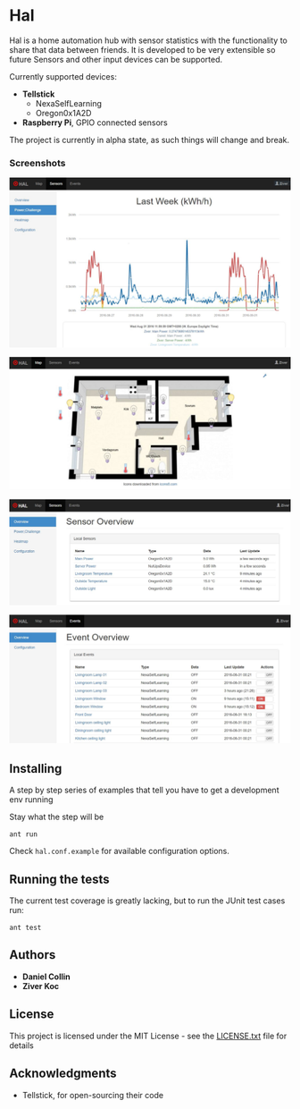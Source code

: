 # Hal

Hal is a home automation hub with sensor statistics with the functionality to share that data between friends. 
It is developed to be very extensible so future Sensors and other input devices can be supported.
 
Currently supported devices:
- **Tellstick**
    - NexaSelfLearning
    - Oregon0x1A2D
- **Raspberry Pi**, GPIO connected sensors


The project is currently in alpha state, as such things will change and break.

### Screenshots
![](screenshot_01.jpg)

![](screenshot_02.jpg)

![](screenshot_03.jpg)

![](screenshot_04.jpg)

## Installing

A step by step series of examples that tell you have to get a development env running

Stay what the step will be

```
ant run
```

Check `hal.conf.example` for available configuration options.

## Running the tests

The current test coverage is greatly lacking, but to run the JUnit test cases run:

```
ant test
```

## Authors

* **Daniel Collin**
* **Ziver Koc**


## License

This project is licensed under the MIT License - see the [LICENSE.txt](LICENSE.txt) file for details

## Acknowledgments

* Tellstick, for open-sourcing their code 

